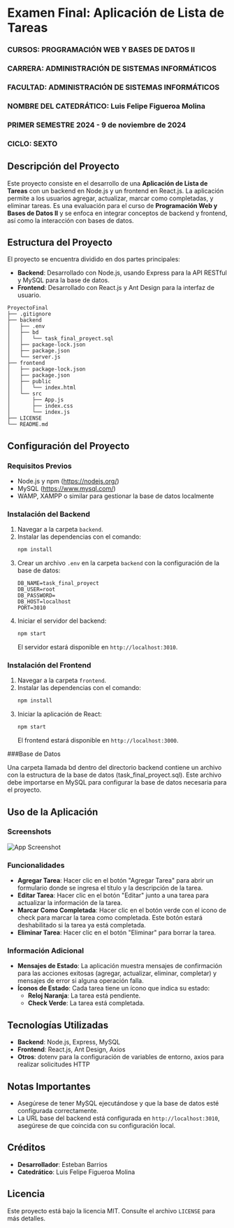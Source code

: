 # Examen Final: Aplicación de Lista de Tareas

### CURSOS: PROGRAMACIÓN WEB Y BASES DE DATOS II
### CARRERA: ADMINISTRACIÓN DE SISTEMAS INFORMÁTICOS
### FACULTAD: ADMINISTRACIÓN DE SISTEMAS INFORMÁTICOS
### NOMBRE DEL CATEDRÁTICO: Luis Felipe Figueroa Molina
### PRIMER SEMESTRE 2024 - 9 de noviembre de 2024
### CICLO: SEXTO

## Descripción del Proyecto
Este proyecto consiste en el desarrollo de una **Aplicación de Lista de Tareas** con un backend en Node.js y un frontend en React.js. La aplicación permite a los usuarios agregar, actualizar, marcar como completadas, y eliminar tareas. Es una evaluación para el curso de **Programación Web y Bases de Datos II** y se enfoca en integrar conceptos de backend y frontend, así como la interacción con bases de datos.

## Estructura del Proyecto
El proyecto se encuentra dividido en dos partes principales:
- **Backend**: Desarrollado con Node.js, usando Express para la API RESTful y MySQL para la base de datos.
- **Frontend**: Desarrollado con React.js y Ant Design para la interfaz de usuario.

```
ProyectoFinal
├── .gitignore
├── backend
│   ├── .env
│   ├── bd
│   │   └── task_final_proyect.sql
│   ├── package-lock.json
│   ├── package.json
│   └── server.js
├── frontend
│   ├── package-lock.json
│   ├── package.json
│   ├── public
│   │   └── index.html
│   └── src
│       ├── App.js
│       ├── index.css
│       └── index.js
├── LICENSE
└── README.md

```

## Configuración del Proyecto
### Requisitos Previos
- Node.js y npm (https://nodejs.org/)
- MySQL (https://www.mysql.com/)
- WAMP, XAMPP o similar para gestionar la base de datos localmente

### Instalación del Backend
1. Navegar a la carpeta `backend`.
2. Instalar las dependencias con el comando:
   ```sh
   npm install
   ```
3. Crear un archivo `.env` en la carpeta `backend` con la configuración de la base de datos:
   ```
   DB_NAME=task_final_proyect
   DB_USER=root
   DB_PASSWORD=
   DB_HOST=localhost
   PORT=3010
   ```
4. Iniciar el servidor del backend:
   ```sh
   npm start
   ```
   El servidor estará disponible en `http://localhost:3010`.

### Instalación del Frontend
1. Navegar a la carpeta `frontend`.
2. Instalar las dependencias con el comando:
   ```sh
   npm install
   ```
3. Iniciar la aplicación de React:
   ```sh
   npm start
   ```
   El frontend estará disponible en `http://localhost:3000`.

###Base de Datos

Una carpeta llamada bd dentro del directorio backend contiene un archivo con la estructura de la base de datos (task_final_proyect.sql). Este archivo debe importarse en MySQL para configurar la base de datos necesaria para el proyecto.

## Uso de la Aplicación
### Screenshots
![App Screenshot](https://i.postimg.cc/CKcwGK90/Screenshot-2024-11-09-094619.png)

### Funcionalidades
- **Agregar Tarea**: Hacer clic en el botón "Agregar Tarea" para abrir un formulario donde se ingresa el título y la descripción de la tarea.
- **Editar Tarea**: Hacer clic en el botón "Editar" junto a una tarea para actualizar la información de la tarea.
- **Marcar Como Completada**: Hacer clic en el botón verde con el icono de check para marcar la tarea como completada. Este botón estará deshabilitado si la tarea ya está completada.
- **Eliminar Tarea**: Hacer clic en el botón "Eliminar" para borrar la tarea.

### Información Adicional
- **Mensajes de Estado**: La aplicación muestra mensajes de confirmación para las acciones exitosas (agregar, actualizar, eliminar, completar) y mensajes de error si alguna operación falla.
- **Íconos de Estado**: Cada tarea tiene un ícono que indica su estado:
  - **Reloj Naranja**: La tarea está pendiente.
  - **Check Verde**: La tarea está completada.

## Tecnologías Utilizadas
- **Backend**: Node.js, Express, MySQL
- **Frontend**: React.js, Ant Design, Axios
- **Otros**: dotenv para la configuración de variables de entorno, axios para realizar solicitudes HTTP

## Notas Importantes
- Asegúrese de tener MySQL ejecutándose y que la base de datos esté configurada correctamente.
- La URL base del backend está configurada en `http://localhost:3010`, asegúrese de que coincida con su configuración local.

## Créditos
- **Desarrollador**: Esteban Barrios
- **Catedrático**: Luis Felipe Figueroa Molina

## Licencia
Este proyecto está bajo la licencia MIT. Consulte el archivo `LICENSE` para más detalles.
